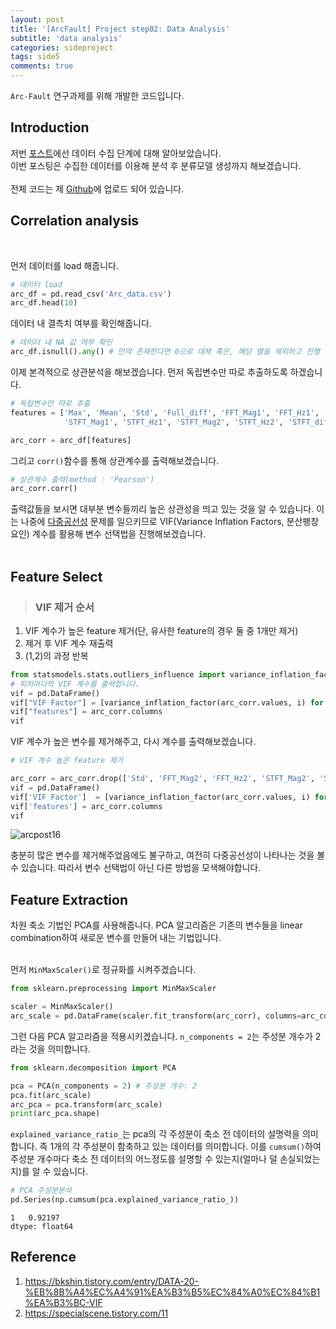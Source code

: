 ```yaml
---
layout: post
title: '[ArcFault] Project step02: Data Analysis'
subtitle: 'data analysis'
categories: sideproject
tags: side5
comments: true
---
```

`Arc-Fault` 연구과제를 위해 개발한 코드입니다.

## Introduction
저번 [포스트](https://geonkimdcu.github.io/sideproject/2021/02/03/SP-ArcFault-2/)에선 데이터 수집 단계에 대해 알아보았습니다. <br>
이번 포스팅은 수집한 데이터를 이용해 분석 후 분류모델 생성까지 해보겠습니다. <br><br>
전체 코드는 제 [Github](https://github.com/GeonKimdcu/SideProject)에 업로드 되어 있습니다.

## Correlation analysis
<br>

먼저 데이터를 load 해줍니다.
```python
# 데이터 load
arc_df = pd.read_csv('Arc_data.csv')
arc_df.head(10)
```

데이터 내 결측치 여부를 확인해줍니다.
```python
# 데이터 내 NA 값 여부 확인
arc_df.isnull().any() # 만약 존재한다면 0으로 대체 혹은, 해당 열을 제외하고 진행
```

이제 본격적으로 상관분석을 해보겠습니다. 먼저 독립변수만 따로 추출하도록 하겠습니다. 
```python
# 독립변수만 따로 추출
features = ['Max', 'Mean', 'Std', 'Full_diff', 'FFT_Mag1', 'FFT_Hz1', 'FFT_Mag2', 'FFT_Hz2',
            'STFT_Mag1', 'STFT_Hz1', 'STFT_Mag2', 'STFT_Hz2', 'STFT_diff']

arc_corr = arc_df[features]
```

그리고 `corr()`함수를 통해 상관계수를 출력해보겠습니다.
```python
# 상관계수 출력(method : 'Pearson')
arc_corr.corr()
```

출력값들을 보시면 대부분 변수들끼리 높은 상관성을 띄고 있는 것을 알 수 있습니다. 이는 나중에 [다중공선성](https://ko.wikipedia.org/wiki/%EB%8B%A4%EC%A4%91%EA%B3%B5%EC%84%A0%EC%84%B1) 문제를 일으키므로 VIF(Variance Inflation Factors, 분산팽창요인) 계수를 활용해 변수 선택법을 진행해보겠습니다. <br><br>

## Feature Select

> ###  VIF 제거 순서
1. VIF 계수가 높은 feature 제거(단, 유사한 feature의 경우 둘 중 1개만 제거)
2. 제거 후 VIF 계수 재출력
3. (1,2)의 과정 반복

```python
from statsmodels.stats.outliers_influence import variance_inflation_factor
# 피처마다의 VIF 계수를 출력합니다.
vif = pd.DataFrame()
vif["VIF Factor"] = [variance_inflation_factor(arc_corr.values, i) for i in range(arc_corr.shape[1])]
vif["features"] = arc_corr.columns
vif
```
VIF 계수가 높은 변수를 제거해주고, 다시 계수를 출력해보겠습니다.
```python
# VIF 계수 높은 feature 제거

arc_corr = arc_corr.drop(['Std', 'FFT_Mag2', 'FFT_Hz2', 'STFT_Mag2', 'STFT_Hz2', 'STFT_Hz1'], axis = 1)
vif = pd.DataFrame()
vif['VIF Factor']  = [variance_inflation_factor(arc_corr.values, i) for i in range(arc_corr.shape[1])]
vif['features'] = arc_corr.columns
vif
```
![arcpost16](https://user-images.githubusercontent.com/48666867/107337570-e4a1a100-6afd-11eb-9075-2de47a0cc62b.PNG)

충분히 많은 변수를 제거해주었음에도 불구하고, 여전히 다중공선성이 나타나는 것을 볼 수 있습니다. 따라서 변수 선택법이 아닌 다른 방법을 모색해야합니다.

## Feature Extraction
차원 축소 기법인 PCA를 사용해줍니다. PCA 알고리즘은 기존의 변수들을 linear combination하여 새로운 변수를 만들어 내는 기법입니다. <br><br>

먼저 `MinMaxScaler()`로 정규화를 시켜주겠습니다.
```python
from sklearn.preprocessing import MinMaxScaler

scaler = MinMaxScaler()
arc_scale = pd.DataFrame(scaler.fit_transform(arc_corr), columns=arc_corr.columns)
```

그런 다음 PCA 알고리즘을 적용시키겠습니다. `n_components = 2`는 주성분 개수가 2라는 것을 의미합니다.
```python
from sklearn.decomposition import PCA

pca = PCA(n_components = 2) # 주성분 개수: 2
pca.fit(arc_scale)
arc_pca = pca.transform(arc_scale)
print(arc_pca.shape)
```

`explained_variance_ratio_`는 pca의 각 주성분이 축소 전 데이터의 설명력을 의미합니다. 즉 1개의 각 주성분이 함축하고 있는 데이터를 의미합니다. 이를 `cumsum()`하여 주성분 개수마다 축소 전 데이터의 어느정도를 설명할 수 있는지(얼마나 덜 손실되었는지)를 알 수 있습니다.
```python
# PCA 주성분분석
pd.Series(np.cumsum(pca.explained_variance_ratio_))
```
```0   0.86267
1   0.92197
dtype: float64
```




## Reference
1. https://bkshin.tistory.com/entry/DATA-20-%EB%8B%A4%EC%A4%91%EA%B3%B5%EC%84%A0%EC%84%B1%EA%B3%BC-VIF
2. https://specialscene.tistory.com/11